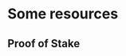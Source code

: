 # Some resources
## Proof of Stake
[PPCoin: Peer-to-Peer Crypto-Currency with Proof-of-Stake]: https://decred.org/research/king2012.pdf
